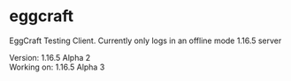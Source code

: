 # eggcraft
EggCraft Testing Client. Currently only logs in an offline mode 1.16.5 server

Version: 1.16.5 Alpha 2<br>
Working on: 1.16.5 Alpha 3
